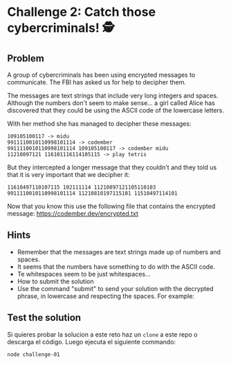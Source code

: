 # Challenge 2: Catch those cybercriminals! 🕵

## Problem

A group of cybercriminals has been using encrypted messages to communicate. The FBI has asked us for help to decipher them.

The messages are text strings that include very long integers and spaces. Although the numbers don't seem to make sense... a girl called Alice has discovered that they could be using the ASCII code of the lowercase letters.

With her method she has managed to decipher these messages:

```
109105100117 -> midu
9911110010110998101114 -> codember
9911110010110998101114 109105100117 -> codember midu
11210897121 116101116114105115 -> play tetris
```

But they intercepted a longer message that they couldn't and they told us that it is very important that we decipher it:

```
11610497110107115 102111114 11210897121105110103 9911110010110998101114 11210810197115101 11510497114101
```

Now that you know this use the following file that contains the encrypted message:
https://codember.dev/encrypted.txt

## Hints

-   Remember that the messages are text strings made up of numbers and spaces.
-   It seems that the numbers have something to do with the ASCII code.
-   Te whitespaces seem to be just whitespaces...
-   How to submit the solution
-   Use the command "submit" to send your solution with the decrypted phrase, in lowercase and respecting the spaces. For example:

## Test the solution

Si quieres probar la solucion a este reto haz un `clone` a este repo o descarga el código. Luego ejecuta el siguiente commando:

```
node challenge-01
```
